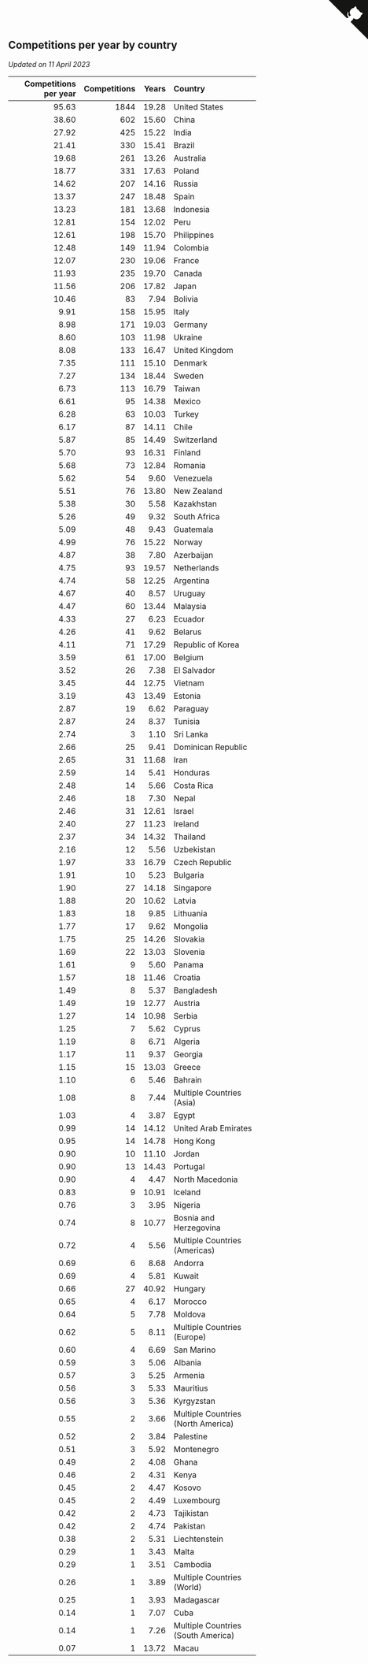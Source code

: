 ## Competitions per year by country

*Updated on 11 April 2023*

| Competitions per year | Competitions | Years | Country |
| ---: | ---: | ---: | :--- |
| 95.63 | 1844 | 19.28 | United States |
| 38.60 | 602 | 15.60 | China |
| 27.92 | 425 | 15.22 | India |
| 21.41 | 330 | 15.41 | Brazil |
| 19.68 | 261 | 13.26 | Australia |
| 18.77 | 331 | 17.63 | Poland |
| 14.62 | 207 | 14.16 | Russia |
| 13.37 | 247 | 18.48 | Spain |
| 13.23 | 181 | 13.68 | Indonesia |
| 12.81 | 154 | 12.02 | Peru |
| 12.61 | 198 | 15.70 | Philippines |
| 12.48 | 149 | 11.94 | Colombia |
| 12.07 | 230 | 19.06 | France |
| 11.93 | 235 | 19.70 | Canada |
| 11.56 | 206 | 17.82 | Japan |
| 10.46 | 83 | 7.94 | Bolivia |
| 9.91 | 158 | 15.95 | Italy |
| 8.98 | 171 | 19.03 | Germany |
| 8.60 | 103 | 11.98 | Ukraine |
| 8.08 | 133 | 16.47 | United Kingdom |
| 7.35 | 111 | 15.10 | Denmark |
| 7.27 | 134 | 18.44 | Sweden |
| 6.73 | 113 | 16.79 | Taiwan |
| 6.61 | 95 | 14.38 | Mexico |
| 6.28 | 63 | 10.03 | Turkey |
| 6.17 | 87 | 14.11 | Chile |
| 5.87 | 85 | 14.49 | Switzerland |
| 5.70 | 93 | 16.31 | Finland |
| 5.68 | 73 | 12.84 | Romania |
| 5.62 | 54 | 9.60 | Venezuela |
| 5.51 | 76 | 13.80 | New Zealand |
| 5.38 | 30 | 5.58 | Kazakhstan |
| 5.26 | 49 | 9.32 | South Africa |
| 5.09 | 48 | 9.43 | Guatemala |
| 4.99 | 76 | 15.22 | Norway |
| 4.87 | 38 | 7.80 | Azerbaijan |
| 4.75 | 93 | 19.57 | Netherlands |
| 4.74 | 58 | 12.25 | Argentina |
| 4.67 | 40 | 8.57 | Uruguay |
| 4.47 | 60 | 13.44 | Malaysia |
| 4.33 | 27 | 6.23 | Ecuador |
| 4.26 | 41 | 9.62 | Belarus |
| 4.11 | 71 | 17.29 | Republic of Korea |
| 3.59 | 61 | 17.00 | Belgium |
| 3.52 | 26 | 7.38 | El Salvador |
| 3.45 | 44 | 12.75 | Vietnam |
| 3.19 | 43 | 13.49 | Estonia |
| 2.87 | 19 | 6.62 | Paraguay |
| 2.87 | 24 | 8.37 | Tunisia |
| 2.74 | 3 | 1.10 | Sri Lanka |
| 2.66 | 25 | 9.41 | Dominican Republic |
| 2.65 | 31 | 11.68 | Iran |
| 2.59 | 14 | 5.41 | Honduras |
| 2.48 | 14 | 5.66 | Costa Rica |
| 2.46 | 18 | 7.30 | Nepal |
| 2.46 | 31 | 12.61 | Israel |
| 2.40 | 27 | 11.23 | Ireland |
| 2.37 | 34 | 14.32 | Thailand |
| 2.16 | 12 | 5.56 | Uzbekistan |
| 1.97 | 33 | 16.79 | Czech Republic |
| 1.91 | 10 | 5.23 | Bulgaria |
| 1.90 | 27 | 14.18 | Singapore |
| 1.88 | 20 | 10.62 | Latvia |
| 1.83 | 18 | 9.85 | Lithuania |
| 1.77 | 17 | 9.62 | Mongolia |
| 1.75 | 25 | 14.26 | Slovakia |
| 1.69 | 22 | 13.03 | Slovenia |
| 1.61 | 9 | 5.60 | Panama |
| 1.57 | 18 | 11.46 | Croatia |
| 1.49 | 8 | 5.37 | Bangladesh |
| 1.49 | 19 | 12.77 | Austria |
| 1.27 | 14 | 10.98 | Serbia |
| 1.25 | 7 | 5.62 | Cyprus |
| 1.19 | 8 | 6.71 | Algeria |
| 1.17 | 11 | 9.37 | Georgia |
| 1.15 | 15 | 13.03 | Greece |
| 1.10 | 6 | 5.46 | Bahrain |
| 1.08 | 8 | 7.44 | Multiple Countries (Asia) |
| 1.03 | 4 | 3.87 | Egypt |
| 0.99 | 14 | 14.12 | United Arab Emirates |
| 0.95 | 14 | 14.78 | Hong Kong |
| 0.90 | 10 | 11.10 | Jordan |
| 0.90 | 13 | 14.43 | Portugal |
| 0.90 | 4 | 4.47 | North Macedonia |
| 0.83 | 9 | 10.91 | Iceland |
| 0.76 | 3 | 3.95 | Nigeria |
| 0.74 | 8 | 10.77 | Bosnia and Herzegovina |
| 0.72 | 4 | 5.56 | Multiple Countries (Americas) |
| 0.69 | 6 | 8.68 | Andorra |
| 0.69 | 4 | 5.81 | Kuwait |
| 0.66 | 27 | 40.92 | Hungary |
| 0.65 | 4 | 6.17 | Morocco |
| 0.64 | 5 | 7.78 | Moldova |
| 0.62 | 5 | 8.11 | Multiple Countries (Europe) |
| 0.60 | 4 | 6.69 | San Marino |
| 0.59 | 3 | 5.06 | Albania |
| 0.57 | 3 | 5.25 | Armenia |
| 0.56 | 3 | 5.33 | Mauritius |
| 0.56 | 3 | 5.36 | Kyrgyzstan |
| 0.55 | 2 | 3.66 | Multiple Countries (North America) |
| 0.52 | 2 | 3.84 | Palestine |
| 0.51 | 3 | 5.92 | Montenegro |
| 0.49 | 2 | 4.08 | Ghana |
| 0.46 | 2 | 4.31 | Kenya |
| 0.45 | 2 | 4.47 | Kosovo |
| 0.45 | 2 | 4.49 | Luxembourg |
| 0.42 | 2 | 4.73 | Tajikistan |
| 0.42 | 2 | 4.74 | Pakistan |
| 0.38 | 2 | 5.31 | Liechtenstein |
| 0.29 | 1 | 3.43 | Malta |
| 0.29 | 1 | 3.51 | Cambodia |
| 0.26 | 1 | 3.89 | Multiple Countries (World) |
| 0.25 | 1 | 3.93 | Madagascar |
| 0.14 | 1 | 7.07 | Cuba |
| 0.14 | 1 | 7.26 | Multiple Countries (South America) |
| 0.07 | 1 | 13.72 | Macau |


<a href="https://github.com/jonatanklosko/wca_statistics" class="github-corner" aria-label="View source on Github"><svg width="80" height="80" viewBox="0 0 250 250" style="fill:#151513; color:#fff; position: absolute; top: 0; border: 0; right: 0;" aria-hidden="true"><path d="M0,0 L115,115 L130,115 L142,142 L250,250 L250,0 Z"></path><path d="M128.3,109.0 C113.8,99.7 119.0,89.6 119.0,89.6 C122.0,82.7 120.5,78.6 120.5,78.6 C119.2,72.0 123.4,76.3 123.4,76.3 C127.3,80.9 125.5,87.3 125.5,87.3 C122.9,97.6 130.6,101.9 134.4,103.2" fill="currentColor" style="transform-origin: 130px 106px;" class="octo-arm"></path><path d="M115.0,115.0 C114.9,115.1 118.7,116.5 119.8,115.4 L133.7,101.6 C136.9,99.2 139.9,98.4 142.2,98.6 C133.8,88.0 127.5,74.4 143.8,58.0 C148.5,53.4 154.0,51.2 159.7,51.0 C160.3,49.4 163.2,43.6 171.4,40.1 C171.4,40.1 176.1,42.5 178.8,56.2 C183.1,58.6 187.2,61.8 190.9,65.4 C194.5,69.0 197.7,73.2 200.1,77.6 C213.8,80.2 216.3,84.9 216.3,84.9 C212.7,93.1 206.9,96.0 205.4,96.6 C205.1,102.4 203.0,107.8 198.3,112.5 C181.9,128.9 168.3,122.5 157.7,114.1 C157.9,116.9 156.7,120.9 152.7,124.9 L141.0,136.5 C139.8,137.7 141.6,141.9 141.8,141.8 Z" fill="currentColor" class="octo-body"></path></svg></a><style>.github-corner:hover .octo-arm{animation:octocat-wave 560ms ease-in-out}@keyframes octocat-wave{0%,100%{transform:rotate(0)}20%,60%{transform:rotate(-25deg)}40%,80%{transform:rotate(10deg)}}@media (max-width:500px){.github-corner:hover .octo-arm{animation:none}.github-corner .octo-arm{animation:octocat-wave 560ms ease-in-out}}</style>
